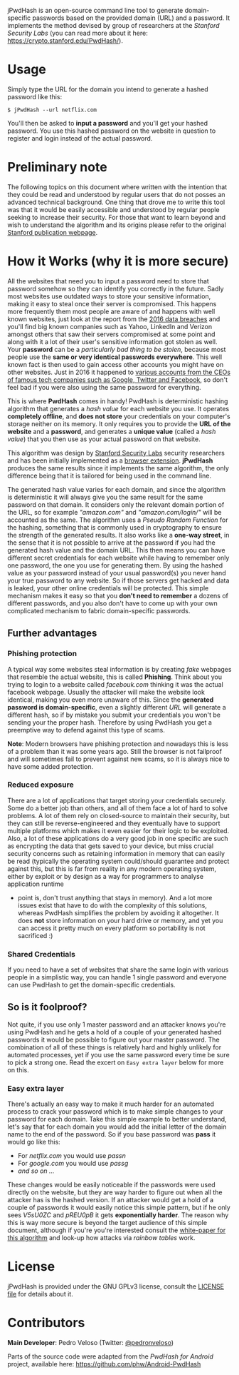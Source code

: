 jPwdHash is an open-source command line tool to generate domain-specific passwords based on the provided domain (URL) and a password.
It implements the method devised by group of researchers at the *Stanford Security Labs* (you can read more about it here: https://crypto.stanford.edu/PwdHash/).

# Usage

Simply type the URL for the domain you intend to generate a hashed password like this:

    $ jPwdHash --url netflix.com

You'll then be asked to **input a password** and you'll get your hashed password. You use this hashed password on the website in question to register 
and login instead of the actual password.

# Preliminary note

The following topics on this document where written with the intention that they could be read
and understood by regular users that do not posses an advanced technical background. One thing that drove me to 
write this tool was that it would be easily accessible and understood by regular people seeking to increase their security.
For those that want to learn beyond and wish to understand the algorithm and its origins please refer to the original [Stanford publication webpage](https://crypto.stanford.edu/PwdHash/).

# How it Works (why it is more secure)


All the websites that need you to input a password need to store that password somehow so they can 
identify you correctly in the future. Sadly most websites use outdated ways to 
store your sensitive information, making it easy to steal once their server is compromised. 
This happens more frequently them most people are aware of and happens with well known websites, just look at the report from the [2016 data breaches](https://www.identityforce.com/blog/2016-data-breaches) 
and you'll find big known companies such as Yahoo, LinkedIn and Verizon amongst others that saw their servers compromised at some point
and along with it a lot of their user's sensitive information got stolen as well. Your **password** can be a *particularly bad thing to be stolen*, because most 
people use the **same or very identical passwords everywhere**. This well known fact is then used to gain access other accounts you might have on other websites. Just in 2016 it happened to [various accounts from
the CEOs of famous tech companies such as Google, 
Twitter and Facebook](http://www.theverge.com/2016/7/9/12134754/ceo-jack-dorseys-twitter-account-hack), 
so don't feel bad if you were also using the same password for everything.

This is where **PwdHash** comes in handy! PwdHash is deterministic hashing algorithm that generates a *hash value* for each website you use.
It operates **completely offline**, and **does not store** your credentials on your computer's storage neither on its memory. 
It only requires you to provide the **URL of the website**
and a **password**, and generates a **unique value** (called a *hash value*) that you then use as 
your actual password on that website. 

This algorithm was design by [Stanford Security Labs](https://crypto.stanford.edu/PwdHash/pwdhash.pdf) security researchers 
and has been initially implemented as a [browser extension](https://www.pwdhash.com/). **jPwdHash** produces the same results since it implements the 
same algorithm, the only difference being that it is tailored for being used in the command line. 

The generated hash value varies for each domain, and since the algorithm is deterministic 
it will always give you the same result for the same password on that domain. 
It considers only the relevant domain portion of the URL, so for example *"amazon.com"* and 
*"amazon.com/login/"* will be accounted as the same.
The algorithm uses a *Pseudo Random Function* for the hashing, something that is commonly used in cryptography 
to ensure the strength of the generated results. It also works like a **one-way street**, in the sense that
it is not possible to arrive at the password if you had the generated hash value and the domain URL. 
This then means you can have different secret credentials 
for each website while having to remember only one password, the one you use for generating them.
By using the hashed value as your password instead of your usual password(s) you never hand your true password to any website.
So if those servers get hacked and data is leaked, your other online credentials will be protected.
This simple mechanism makes it easy so that you **don't need to remember** a dozens of different passwords,
and you also don't have to come up with your own complicated mechanism to fabric domain-specific passwords.

## Further advantages

### Phishing protection

A typical way some websites steal information is by creating *fake* webpages that resemble the actual website,
this is called **Phishing**. Think about you trying to login to a website called *facebouk.com* 
thinking it was the actual facebook webpage. Usually the attacker will make the website look identical, making you even more unaware of this.
Since the **generated password is domain-specific**, even a slightly different *URL* will generate a different hash,
so if by mistake you submit your credentials you won't be sending your the proper hash. Therefore by using PwdHash 
you get a preemptive way to defend against this type of scams.

**Note**: Modern browsers have phishing protection and nowadays this is less of a problem than it was some years ago. Still the browser is not failproof 
and will sometimes fail to prevent against new scams, so it is always nice to have some added protection.

### Reduced exposure

There are a lot of applications that target storing your credentials securely. Some do a better job than others,
and all of them face a lot of hard to solve problems. A lot of them rely on closed-source to maintain
their security, but they can still be reverse-engineered and they eventually have to support multiple platforms which makes
it even easier for their logic to be exploited.
Also, a lot of these applications do a very good job in one specific are such as encrypting the data that gets saved to your device,
but miss crucial security concerns such as retaining information in memory that can easily be read
(typically the operating system could/should guarantee and protect against this, but this is far from reality in any modern operating system, either by exploit or by design as a way for programmers to analyse application runtime
- point is, don't trust anything that stays in memory). And a lot more issues exist that have to do with the complexity of this solutions, whereas
PwdHash simplifies the problem by avoiding it altogether. It does **not** store information on your hard drive or memory,
and yet you can access it pretty much on every platform so portability is not sacrificed :)

### Shared Credentials

If you need to have a set of websites that share the same login with various people in a simplistic way, you can handle 1 single password
and everyone can use PwdHash to get the domain-specific credentials.

## So is it foolproof?

Not quite, if you use only 1 master password and an attacker knows you're using PwdHash and he gets a hold of a couple
of your generated hashed passwords it would be possible to figure out your master password. The combination of all of these
things is relatively hard and highly unlikely for automated processes, yet if you use the same password every time be sure to pick a strong one.
Read the excert on `Easy extra layer` below for more on this.

### Easy extra layer

There's actually an easy way to make it much harder for an automated process to crack your password which 
is to make simple changes to your password
for each domain. 
Take this simple example to better understand, let's say that for each domain you would add the initial letter of the domain name 
to the end of the password.
So if you base password was **pass** it would go like this:

 * For *netflix.com* you would use *passn*
 * For *google.com* you would use *passg*
 * *and so on ...*

These changes would be easily noticeable if the passwords were used directly on the website, but they
are way harder to figure out when all the attacker has is the hashed version.
If an attacker would get a hold of a couple of passwords it would easily notice this simple pattern, but if he only sees
*V5sU0ZC* and *pREU0pB* it gets **exponentially harder**. The reason why this is way more secure is beyond the target
audience of this simple document, although if you're
you're interested consult the  [white-paper for this algorithm](http://crypto.stanford.edu/PwdHash/pwdhash.pdf) and
look-up how  attacks via *rainbow tables* work.


# License

jPwdHash is provided under the GNU GPLv3 license, consult the [LICENSE file](LICENSE) for details about it.

# Contributors

**Main Developer**: Pedro Veloso (Twitter: [@pedronveloso](https://twitter.com/pedronveloso))

Parts of the source code were adapted from the *PwdHash for Android* project, available here: https://github.com/phw/Android-PwdHash
